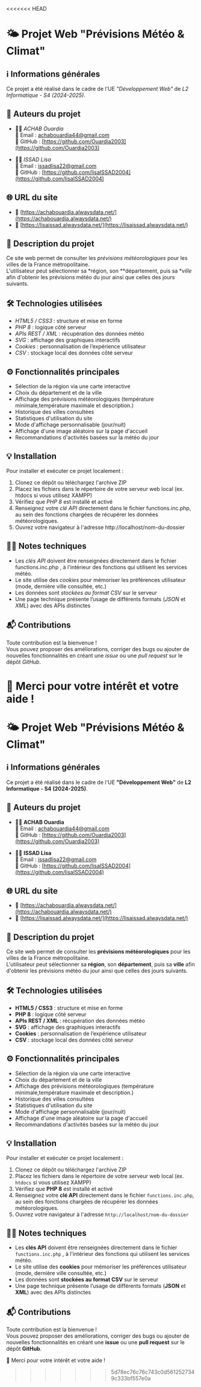<<<<<<< HEAD
# 🌤️ Projet Web "Prévisions Météo & Climat"

## ℹ️ Informations générales
Ce projet a été réalisé dans le cadre de l'UE *"Développement Web"* de *L2 Informatique - S4 (2024-2025)*.

## 👥 Auteurs du projet
- 👩‍💻 *ACHAB Ouardia*  
  📧 Email : achabouardia44@gmail.com  
  🔗 GitHub : [https://github.com/Ouardia2003](https://github.com/Ouardia2003)


- 👩‍💻 *ISSAD Lisa*  
  📧 Email : issadlisa22@gmail.com  
  🔗 GitHub : [https://github.com/lisaISSAD2004](https://github.com/lisaISSAD2004)

## 🌐 URL du site
- 🔗 [https://achabouardia.alwaysdata.net/](https://achabouardia.alwaysdata.net/)
- 🔗 [https://lisaissad.alwaysdata.net/](https://lisaissad.alwaysdata.net/)

## 📝 Description du projet
Ce site web permet de consulter les *prévisions météorologiques* pour les villes de la France métropolitaine.  
L'utilisateur peut sélectionner sa *région, son **département, puis sa **ville* afin d'obtenir les prévisions météo du jour ainsi que celles des jours suivants.

## 🛠️ Technologies utilisées
- *HTML5 / CSS3* : structure et mise en forme
- *PHP 8* : logique côté serveur
- *APIs REST / XML* : récupération des données météo
- *SVG* : affichage des graphiques interactifs
- *Cookies* : personnalisation de l’expérience utilisateur
- *CSV* : stockage local des données côté serveur

## ⚙️ Fonctionnalités principales
- Sélection de la région via une carte interactive
- Choix du département et de la ville
- Affichage des prévisions météorologiques (température minimale,température maximale et description.)
- Historique des villes consultées
- Statistiques d'utilisation du site
- Mode d'affichage personnalisable (jour/nuit)
- Affichage d'une image aléatoire sur la page d'accueil
- Recommandations d'activités basées sur la météo du jour


## 💡 Installation
Pour installer et exécuter ce projet localement :
1. Clonez ce dépôt ou téléchargez l'archive ZIP
2. Placez les fichiers dans le répertoire de votre serveur web local (ex. htdocs si vous utilisez XAMPP)
3. Vérifiez que *PHP 8* est installé et activé
4. Renseignez votre *clé API* directement dans le fichier functions.inc.php, au sein des fonctions chargées de récupérer les données météorologiques.
5. Ouvrez votre navigateur à l'adresse http://localhost/nom-du-dossier

## 🧑‍🔧 Notes techniques
- Les *clés API* doivent être renseignées  directement dans le fichier functions.inc.php , à l'intérieur des fonctions qui utilisent les services météo.
- Le site utilise des *cookies* pour mémoriser les préférences utilisateur (mode, dernière ville consultée, etc.)
- Les données sont *stockées au format CSV* sur le serveur
- Une page technique présente l’usage de différents formats (*JSON* et *XML*) avec des APIs distinctes

## 📬 Contributions
Toute contribution est la bienvenue !  
Vous pouvez proposer des améliorations, corriger des bugs ou ajouter de nouvelles fonctionnalités en créant une *issue* ou une *pull request* sur le dépôt *GitHub*.

🙏 Merci pour votre intérêt et votre aide !
=======
# 🌤️ Projet Web "Prévisions Météo & Climat"

## ℹ️ Informations générales
Ce projet a été réalisé dans le cadre de l'UE **"Développement Web"** de **L2 Informatique - S4 (2024-2025)**.

## 👥 Auteurs du projet
- 👩‍💻 **ACHAB Ouardia**  
  📧 Email : achabouardia44@gmail.com  
  🔗 GitHub : [https://github.com/Ouardia2003](https://github.com/Ouardia2003)


- 👩‍💻 **ISSAD Lisa**  
  📧 Email : issadlisa22@gmail.com  
  🔗 GitHub : [https://github.com/lisaISSAD2004](https://github.com/lisaISSAD2004)

## 🌐 URL du site
- 🔗 [https://achabouardia.alwaysdata.net/](https://achabouardia.alwaysdata.net/)
- 🔗 [https://lisaissad.alwaysdata.net/](https://lisaissad.alwaysdata.net/)

## 📝 Description du projet
Ce site web permet de consulter les **prévisions météorologiques** pour les villes de la France métropolitaine.  
L'utilisateur peut sélectionner sa **région**, son **département**, puis sa **ville** afin d'obtenir les prévisions météo du jour ainsi que celles des jours suivants.

## 🛠️ Technologies utilisées
- **HTML5 / CSS3** : structure et mise en forme
- **PHP 8** : logique côté serveur
- **APIs REST / XML** : récupération des données météo
- **SVG** : affichage des graphiques interactifs
- **Cookies** : personnalisation de l’expérience utilisateur
- **CSV** : stockage local des données côté serveur

## ⚙️ Fonctionnalités principales
- Sélection de la région via une carte interactive
- Choix du département et de la ville
- Affichage des prévisions météorologiques (température minimale,température maximale et description.)
- Historique des villes consultées
- Statistiques d'utilisation du site
- Mode d'affichage personnalisable (jour/nuit)
- Affichage d'une image aléatoire sur la page d'accueil
- Recommandations d'activités basées sur la météo du jour


## 💡 Installation
Pour installer et exécuter ce projet localement :
1. Clonez ce dépôt ou téléchargez l'archive ZIP
2. Placez les fichiers dans le répertoire de votre serveur web local (ex. `htdocs` si vous utilisez XAMPP)
3. Vérifiez que **PHP 8** est installé et activé
4. Renseignez votre **clé API** directement dans le fichier `functions.inc.php`, au sein des fonctions chargées de récupérer les données météorologiques.
5. Ouvrez votre navigateur à l'adresse `http://localhost/nom-du-dossier`

## 🧑‍🔧 Notes techniques
- Les **clés API** doivent être renseignées  directement dans le fichier `functions.inc.php` , à l'intérieur des fonctions qui utilisent les services météo.
- Le site utilise des **cookies** pour mémoriser les préférences utilisateur (mode, dernière ville consultée, etc.)
- Les données sont **stockées au format CSV** sur le serveur
- Une page technique présente l’usage de différents formats (**JSON** et **XML**) avec des APIs distinctes

## 📬 Contributions
Toute contribution est la bienvenue !  
Vous pouvez proposer des améliorations, corriger des bugs ou ajouter de nouvelles fonctionnalités en créant une **issue** ou une **pull request** sur le dépôt **GitHub**.

🙏 Merci pour votre intérêt et votre aide !
>>>>>>> 5d78ec76c76c743c0d5612527349c333bf557e0a
